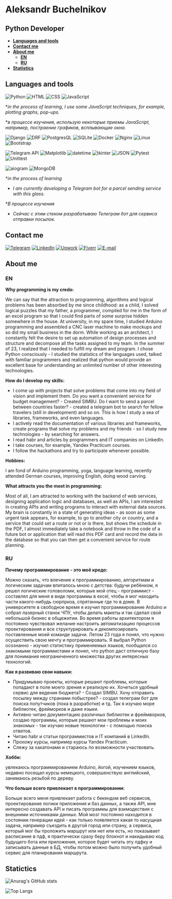 # Aleksandr Buchelnikov
## Python Developer

- **[Languages and tools](https://github.com/AVanslov#languages-and-tools)**
- **[Contact me](https://github.com/AVanslov#contact-me)**
- **[About me](https://github.com/AVanslov#about-me)**
    - **[EN](https://github.com/AVanslov#en)**
    - **[RU](https://github.com/AVanslov#ru)**
- **[Statistics](https://github.com/AVanslov#statictics)**

## Languages and tools
![Python](https://img.shields.io/badge/-Python-black?style=for-the-badge&logo=python)
![HTML](https://img.shields.io/badge/-HTML-black?style=for-the-badge&logo=HTML)
![CSS](https://img.shields.io/badge/-CSS-black?style=for-the-badge&logo=CSS)
![JavaScript](https://img.shields.io/badge/-Java_Script*-black?style=for-the-badge&logo=JavaScript)

**in the process of learning, I use some JavaScript techniques, for example, plotting graphs, pop-ups.*

**в процессе изучения, использую некоторые приемы JavaScript, например, постраение графиков, всплывающие окна.*

![Django](https://img.shields.io/badge/-Django-black?style=for-the-badge&logo=Django)
![DRF](https://img.shields.io/badge/-DRF-black?style=for-the-badge&logo=DRF)
![PostgresQL](https://img.shields.io/badge/-PostgresQL-black?style=for-the-badge&logo=PostgresQL)
![SQLite](https://img.shields.io/badge/-SQLite-black?style=for-the-badge&logo=SQLite)
![Docker](https://img.shields.io/badge/-Docker-black?style=for-the-badge&logo=Docker)
![Nginx](https://img.shields.io/badge/-Nginx-black?style=for-the-badge&logo=Nginx)
![Linux](https://img.shields.io/badge/-Linux-black?style=for-the-badge&logo=Linux)
![Bootstrap](https://img.shields.io/badge/-Bootstrap-black?style=for-the-badge&logo=Bootstrap)

![Telegram API](https://img.shields.io/badge/-python_telegram_bot-black?style=for-the-badge&logo=telegram)
![Matplotlib](https://img.shields.io/badge/-matplotlib-black?style=for-the-badge&logo=matplotlib)
![datetime](https://img.shields.io/badge/-datetime-black?style=for-the-badge&logo=datetime)
![tkinter](https://img.shields.io/badge/-tkinter-black?style=for-the-badge&logo=tkinter)
![JSON](https://img.shields.io/badge/-JSON-black?style=for-the-badge&logo=JSON)
![Pytest](https://img.shields.io/badge/-Pytest-black?style=for-the-badge&logo=pytest)
![Unittest](https://img.shields.io/badge/-Unittest-black?style=for-the-badge&logo=unittest)

![aiogram](https://img.shields.io/badge/-aiogram*-black?style=for-the-badge&logo=aiogram)
![MongoDB](https://img.shields.io/badge/-MongoDB*-black?style=for-the-badge&logo=MongoDB)

**in the process of learning*
- *I am currently developing a Telegram bot for a parcel sending service with this glass.*

**В процессе изучения*
- *Cейчас с этим стеком разрабатываю Телеграм бот для сервиса отправки посылок.*

## Contact me

[![Telegram](https://img.shields.io/badge/-Telegram-black?style=for-the-badge&logo=Telegram)](https://t.me/aleksandr_buchelnikov)
[![LinkedIn](https://img.shields.io/badge/-LinkedIn-black?style=for-the-badge&logo=LinkedIn)](https://www.linkedin.com/in/aleksandr-buchelnikov/)
[![Upwork](https://img.shields.io/badge/-Upwork-black?style=for-the-badge&logo=Upwork)](https://www.upwork.com/freelancers/~01f4ee846d7823ab17?mp_source=share)
[![Fiverr](https://img.shields.io/badge/-Fiverr-black?style=for-the-badge&logo=Fiverr)](https://www.fiverr.com/alex_vanslov)
[![E-mail](https://img.shields.io/badge/-E_mail-black?style=for-the-badge&logo=Gmail)](mailto:al.buchelnikov@gmail.com)

## About me
### EN
**Why programming is my credo:**

We can say that the attraction to programming, algorithms and logical problems has been absorbed by me since childhood: as a child, I solved logical puzzles that my father, a programmer, compiled for me in the form of an excel program so that I could find parts of some surprise hidden somewhere in the house.
At university, in my spare time, I studied Arduino programming and assembled a CNC laser machine to make mockups and so did my small business in the dorm.
While working as an architect, I constantly felt the desire to set up automation of design processes and structure and decompose all the tasks assigned to my team.
In the summer of 23, I realized that I needed to fulfill my dream and program.
I chose Python consciously - I studied the statistics of the languages used, talked with familiar programmers and realized that python would provide an excellent base for understanding an unlimited number of other interesting technologies.

**How do I develop my skills:**
- I come up with projects that solve problems that come into my field of vision and implement them. Do you want a convenient service for budget management? - Created SIMBU. Do I want to send a parcel between countries faster? - created a telegram bot to search for fellow travelers (still in development) and so on. This is how I study a sea of libraries, frameworks, and even languages.
- I actively read the documentation of various libraries and frameworks, create programs that solve my problems and my friends - so I study new technologies - by searching for answers.
- I read habr and articles by programmers and IT companies on LinkedIn.
- I take courses, for example, Yandex Practicum courses.
- I follow the hackathons and try to participate whenever possible.

**Hobbies:**

I am fond of Arduino programming, yoga, language learning, recently attended German courses, improving English, doing wood carving.

**What attracts you the most in programming:**

Most of all, I am attracted to working with the backend of web services, designing application logic and databases, as well as APIs, I am interested in creating APIs and writing programs to interact with external data sources.
My brain is constantly in a state of generating ideas - as soon as some urgent task appears, for example, to go to another city or country, and a service that could set a route or not or is there, but shows the schedule in the PDF, I almost immediately take a notebook and throw in the code of a future bot or application that will read this PDF card and record the data in the database so that you can then get a convenient service for route planning.

### RU
**Почему программирование - это моё кредо:**

Можно сказать, что влечение к программированию, алгоритмам и логическим задачам впиталось мною с детства: будучи ребёнком, я решел логические головоломи, которые мой отец - программист - составлял для меня в виде программы в excel, чтобы я мог находить части какого-нибудь сюрприза, спрятанные где то в доме.
В университете в свободное время я изучил программирование Arduino и собрал лазерный станок ЧПУ, чтобы делать макеты и так сделал свой небольшой бизнес в общежитии.
Во время работы архитектором я постоянно чувствовал желание настроить автоматизацию процессов проектирования и все структурировать и декомпозировать поставленные моей команде задачи.
Летом 23 года я понял, что нужно осуществить свою мечту и программировать.
Я выбрал Python осознанно - изучил статистику применяемых языков, пообщался со знакомыми программистами и понял, что python даст отличную базу для понимания неограниченного множества других интересных технологий.

**Как я развиваю свои навыки:**

- Придумываю проекты, которые решают проблемы, которые попадают в поле моего зрения и реализую их. Хочеться удобный сервис для ведения бюджета? - Создал SIMBU. Хочу отправить посылку между странами побыстрее? - создал телеграм бот для поиска попутчиков (пока в разработке) и тд. Так я изучаю море библиотек, фрейморков и даже языки.
- Активно читаю документацию различных библиотек и фреймворков, создаю программы, которые решают мои проблемы и моих знакомых - так изучаю новые технологии - с помощью поиска ответов.
- Читаю habr и статьи программистов и IT компаний в LinkedIn.
- Прохожу курсы, например курсы Yandex Practicum.
- Слежу за хакатонами и стараюсь по возможности участвовать.

**Хобби:**

увлекаюсь программированием Arduino, йогой, изучением языков, недавно посещал курсы немецкого, совершенствую английский, занимаюсь резьбой по дереву.

**Что больше всего привлекает в программировании:**

Больше всего меня привлекает работа с бекендом веб сервисов, проектирование логики приложения и баз данных, а также API, мне интересно создавать API и писать программы для взимодествия с внешними источниками данных.
Мой мозг постоянно находится в состоянии генерации идей - как только появляется какая то насущная задача, например съездить в другой город или страну, а сервиса, который мог бы проложить маршрут или нет или есть, но показывает расписание в пдф, я практически сразу беру блокнот и накидываю код будущего бота или приложения, которое будет читать эту пдфку и записывать данные в БД, чтобы потом можно было получить удобный сервис для планирования маршрута.

## Statictics

![Anurag's GitHub stats](https://github-readme-stats.vercel.app/api?username=avanslov)

![Top Langs](https://github-readme-stats.vercel.app/api/top-langs/?username=avanslov&layout=donut)